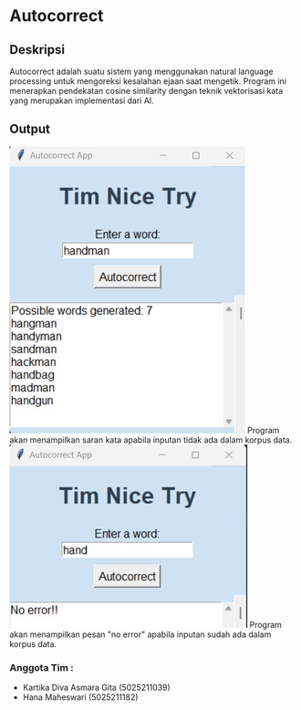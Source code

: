 # Autocorrect
## Deskripsi
Autocorrect adalah suatu sistem yang menggunakan natural language processing untuk mengoreksi kesalahan ejaan saat mengetik. 
Program ini menerapkan pendekatan cosine similarity dengan teknik vektorisasi kata yang merupakan implementasi dari AI.
## Output
![test_autocorrect01](final_project/dokumentasi/test_autocorrect01.jpg)
Program akan menampilkan saran kata apabila inputan tidak ada dalam korpus data.
![test_autocorrect02](final_project/dokumentasi/test_autocorrect02.jpg)
Program akan menampilkan pesan "no error" apabila inputan sudah ada dalam korpus data.
### Anggota Tim :
* Kartika Diva Asmara Gita (5025211039)
* Hana Maheswari (5025211182)



